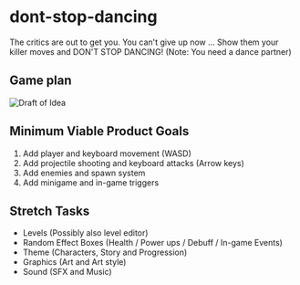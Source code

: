 # dont-stop-dancing
The critics are out to get you. You can't give up now ... Show them your killer moves and DON'T STOP DANCING! (Note: You need a dance partner)

## Game plan
![Draft of Idea](https://www.dropbox.com/s/1lze48ha44x67s9/whiteboard-game-idea.jpg?dl=1)

## Minimum Viable Product Goals
1. Add player and keyboard movement (WASD)
2. Add projectile shooting and keyboard attacks (Arrow keys)
3. Add enemies and spawn system
4. Add minigame and in-game triggers

## Stretch Tasks
* Levels (Possibly also level editor)
* Random Effect Boxes (Health / Power ups / Debuff / In-game Events)
* Theme (Characters, Story and Progression)
* Graphics (Art and Art style)
* Sound (SFX and Music)
